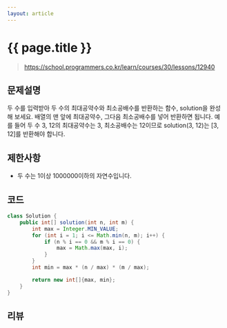 ```yaml
---
layout: article
---
```


# {{ page.title }}

> https://school.programmers.co.kr/learn/courses/30/lessons/12940

## 문제설명

두 수를 입력받아 두 수의 최대공약수와 최소공배수를 반환하는 함수, solution을 완성해 보세요. 배열의 맨 앞에 최대공약수, 그다음 최소공배수를 넣어 반환하면 됩니다. 예를 들어 두 수 3, 12의 최대공약수는 3, 최소공배수는 12이므로 solution(3, 12)는 [3, 12]를 반환해야 합니다.

## 제한사항

- 두 수는 1이상 1000000이하의 자연수입니다.

## 코드

```java
class Solution {
    public int[] solution(int n, int m) {
        int max = Integer.MIN_VALUE;
        for (int i = 1; i <= Math.min(n, m); i++) {
            if (n % i == 0 && m % i == 0) {
                max = Math.max(max, i);
            }
        }
        int min = max * (n / max) * (m / max);

        return new int[]{max, min};
    }
}
```

## 리뷰